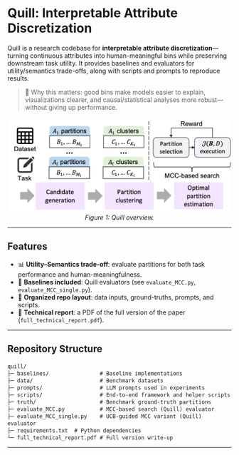 # Quill: Interpretable Attribute Discretization

Quill is a research codebase for **interpretable attribute discretization**—turning continuous attributes into human-meaningful bins while preserving downstream task utility. It provides baselines and evaluators for utility/semantics trade-offs, along with scripts and prompts to reproduce results.

> 🔎 Why this matters: good bins make models easier to explain, visualizations clearer, and causal/statistical analyses more robust—without giving up performance.


<p align="center">
  <img src="./quill-overview.png" width="500"/>
  <br>
  <em>Figure 1: Quill overview.</em>
</p>

---

## Features

- 📊 **Utility–Semantics trade-off**: evaluate partitions for both task performance and human-meaningfulness.
- 🧪 **Baselines included**: Quill evaluators (see `evaluate_MCC.py`, `evaluate_MCC_single.py`).
- 📁 **Organized repo layout**: data inputs, ground-truths, prompts, and scripts.
- 📜 **Technical report**: a PDF of the full version of the paper (`full_technical_report.pdf`).

---

## Repository Structure

```
quill/
├─ baselines/                # Baseline implementations
├─ data/                     # Benchmark datasets
├─ prompts/                  # LLM prompts used in experiments
├─ scripts/                  # End-to-end framework and helper scripts
├─ truth/                    # Benchmark ground-truth partitions
├─ evaluate_MCC.py           # MCC-based search (Quill) evaluator
├─ evaluate_MCC_single.py    # UCB-guided MCC variant (Quill) evaluator
├─ requirements.txt  # Python dependencies
└─ full_technical_report.pdf # Full version write-up
```

---
